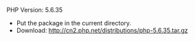 PHP Version: 5.6.35
* Put the package in the current directory.
* Download: http://cn2.php.net/distributions/php-5.6.35.tar.gz
